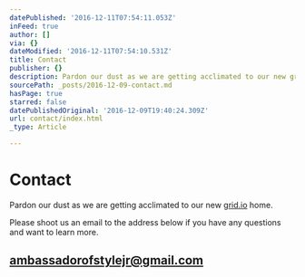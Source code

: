 ```yaml
---
datePublished: '2016-12-11T07:54:11.053Z'
inFeed: true
author: []
via: {}
dateModified: '2016-12-11T07:54:10.531Z'
title: Contact
publisher: {}
description: Pardon our dust as we are getting acclimated to our new grid.io home.
sourcePath: _posts/2016-12-09-contact.md
hasPage: true
starred: false
datePublishedOriginal: '2016-12-09T19:40:24.309Z'
url: contact/index.html
_type: Article

---
```

# **Contact**

Pardon our dust as we are getting acclimated to our new [grid.io][0] home.

Please shoot us an email to the address below if you have any questions and want to learn more.

## **[ambassadorofstylejr@gmail.com][1]**

[0]: https://thegrid.io/ "thegrid"
[1]: http://ambassadorofstylejr@gmail.com/ "Send an Urgent email"